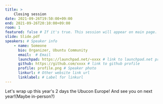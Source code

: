 ```yaml
---
title: >
    Closing session
date: 2021-09-26T19:50:00+09:00
end: 2021-09-26T20:10:00+09:00
room: 1
featured: false # If it's true. This session will appear on main page.
slide: Slide.pdf
speakers: # Speaker info
    - name: Someone
      bio: Organizer, Ubuntu Community
      email:  # Email
      launchpad: https://launchpad.net/~xxxx # link to launchpad.net profile
      github: https://github.com/xxxx # link to github profile
      profile: profile.png # Speaker photo
      linkurl: # Other website link url
      linklabel: # Label for linkurl
---
```


Let's wrap up this year's 2 days the Ubucon Europe!
And see you on next year!(Maybe in-person?)